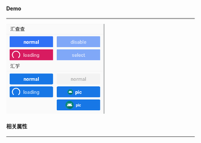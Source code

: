 
#### Demo
---
![](https://github.com/BailunMobileDev/devComLib/blob/master/bl_data/pic/bailun_btn_demo.png)

#### 相关属性
---
